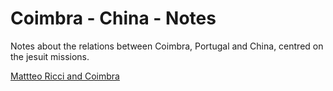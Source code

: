 # Coimbra - China - Notes

Notes about the relations between Coimbra, Portugal and China, centred on the jesuit missions.

[Mattteo Ricci and Coimbra](Mattteo%20Ricci%20and%20Coimbra.md)

